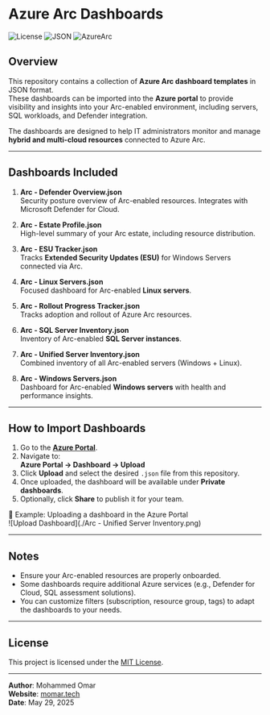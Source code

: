 # Azure Arc Dashboards

![License](https://img.shields.io/badge/license-MIT-blue.svg)
![JSON](https://img.shields.io/badge/format-JSON-orange.svg)
![AzureArc](https://img.shields.io/badge/Azure-Arc-blue.svg)

## Overview
This repository contains a collection of **Azure Arc dashboard templates** in JSON format.  
These dashboards can be imported into the **Azure portal** to provide visibility and insights into your Arc-enabled environment, including servers, SQL workloads, and Defender integration.

The dashboards are designed to help IT administrators monitor and manage **hybrid and multi-cloud resources** connected to Azure Arc.

---

## Dashboards Included

1. **Arc - Defender Overview.json**  
   Security posture overview of Arc-enabled resources. Integrates with Microsoft Defender for Cloud.

2. **Arc - Estate Profile.json**  
   High-level summary of your Arc estate, including resource distribution.

3. **Arc - ESU Tracker.json**  
   Tracks **Extended Security Updates (ESU)** for Windows Servers connected via Arc.

4. **Arc - Linux Servers.json**  
   Focused dashboard for Arc-enabled **Linux servers**.

5. **Arc - Rollout Progress Tracker.json**  
   Tracks adoption and rollout of Azure Arc resources.

6. **Arc - SQL Server Inventory.json**  
   Inventory of Arc-enabled **SQL Server instances**.

7. **Arc - Unified Server Inventory.json**  
   Combined inventory of all Arc-enabled servers (Windows + Linux).

8. **Arc - Windows Servers.json**  
   Dashboard for Arc-enabled **Windows servers** with health and performance insights.

---

## How to Import Dashboards

1. Go to the **[Azure Portal](https://portal.azure.com/)**.
2. Navigate to:  
   **Azure Portal → Dashboard → Upload**
3. Click **Upload** and select the desired `.json` file from this repository.
4. Once uploaded, the dashboard will be available under **Private dashboards**.
5. Optionally, click **Share** to publish it for your team.

📸 Example: Uploading a dashboard in the Azure Portal  
![Upload Dashboard](./Arc - Unified Server Inventory.png)

---

## Notes
- Ensure your Arc-enabled resources are properly onboarded.
- Some dashboards require additional Azure services (e.g., Defender for Cloud, SQL assessment solutions).
- You can customize filters (subscription, resource group, tags) to adapt the dashboards to your needs.

---

## License
This project is licensed under the [MIT License](https://opensource.org/licenses/MIT).

---

**Author**: Mohammed Omar  
**Website**: [momar.tech](https://momar.tech)  
**Date**: May 29, 2025
